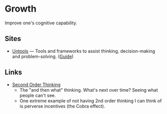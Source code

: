 # Growth

Improve one's cognitive capability.

## Sites

- [Untools](https://untools.co/) — Tools and frameworks to assist thinking,
  decision-making and problem-solving.
  ([Guide](https://untools.co/thinking-tools-guide/))

## Links

- [Second Order Thinking](https://fs.blog/second-order-thinking/)
  - The "and then what" thinking. What's next over time? Seeing what people
    can't see.
  - One extreme example of not having 2nd order thinking I can think of is
    perverse incentives (the Cobra effect).
